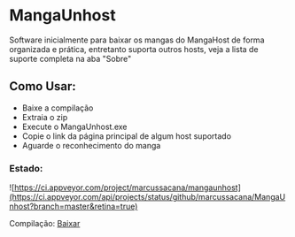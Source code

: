 
# MangaUnhost

Software inicialmente para baixar os mangas do MangaHost de forma organizada e prática, entretanto suporta outros hosts, veja a lista de suporte completa na aba "Sobre"

## Como Usar:
- Baixe a compilação
- Extraia o zip
- Execute o MangaUnhost.exe
- Copie o link da página principal de algum host suportado
- Aguarde o reconhecimento do manga


### Estado:
![https://ci.appveyor.com/project/marcussacana/mangaunhost](https://ci.appveyor.com/api/projects/status/github/marcussacana/MangaUnhost?branch=master&retina=true)


Compilação: [Baixar](https://ci.appveyor.com/api/projects/marcussacana/mangaunhost/artifacts/MangaUnhost/bin/MangaUnhost.zip)
